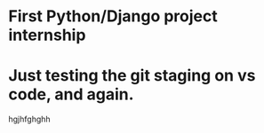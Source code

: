 # First Python/Django project internship

# Just testing the git staging on vs code, and again.
hgjhfghghh
